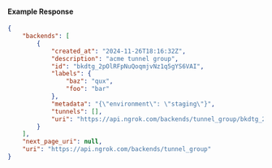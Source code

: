 <!-- Code generated for API Clients. DO NOT EDIT. -->

#### Example Response

```json
{
	"backends": [
		{
			"created_at": "2024-11-26T18:16:32Z",
			"description": "acme tunnel group",
			"id": "bkdtg_2pOlRFpNuQoqmjvNz1q5gYS6VAI",
			"labels": {
				"baz": "qux",
				"foo": "bar"
			},
			"metadata": "{\"environment\": \"staging\"}",
			"tunnels": [],
			"uri": "https://api.ngrok.com/backends/tunnel_group/bkdtg_2pOlRFpNuQoqmjvNz1q5gYS6VAI"
		}
	],
	"next_page_uri": null,
	"uri": "https://api.ngrok.com/backends/tunnel_group"
}
```
